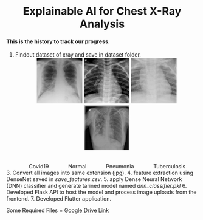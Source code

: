 # <center>Explainable AI for Chest X-Ray Analysis</center>
#### This is the history to track our progress.

1. Findout dataset of xray and save in dataset folder.
   <br>
   <center>
       <img src="sample/cov.jpg" style="width:120px; height:120px; object-fit:cover;">
       <img src="sample/nor.jpeg" style="width:120px; height:120px; object-fit:cover;">
       <img src="sample/pnu.jpeg" style="width:120px; height:120px; object-fit:cover;">
       <img src="sample/tub.png" style="width:120px; height:120px; object-fit:cover;">
   </center>
   <br>
$~~~~~~~~~~~~~~$   Covid19   $~~~~~~~~~~~$   Normal  $~~~~~~~~~~~$   Pneumonia  $~~~~~~~~~~~$  Tuberculosis
   <br>
3. Convert all images into same extension (jpg).
4. feature extraction using DenseNet saved in *save_features.csv*.
5. apply Dense Neural Network (DNN) classifier and generate tarined model named *dnn_classifier.pkl*
6. Developed Flask API to host the model and process image uploads from the frontend.
7. Developed Flutter application.


Some Required Files = [Google Drive Link](https://drive.google.com/drive/folders/1BbfmUoDlft2BvakvLJ5ndcyxdFIJBOtK?usp=sharing)
